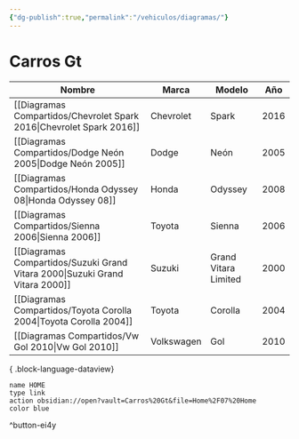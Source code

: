 ```yaml
---
{"dg-publish":true,"permalink":"/vehiculos/diagramas/"}
---
```




# Carros Gt



| Nombre                                                                          | Marca      | Modelo               | Año  |
| ------------------------------------------------------------------------------- | ---------- | -------------------- | ---- |
| [[Diagramas Compartidos/Chevrolet Spark 2016\|Chevrolet Spark 2016]]         | Chevrolet  | Spark                | 2016 |
| [[Diagramas Compartidos/Dodge Neón 2005\|Dodge Neón 2005]]                   | Dodge      | Neón                 | 2005 |
| [[Diagramas Compartidos/Honda Odyssey 08\|Honda Odyssey 08]]                 | Honda      | Odyssey              | 2008 |
| [[Diagramas Compartidos/Sienna 2006\|Sienna 2006]]                           | Toyota     | Sienna               | 2006 |
| [[Diagramas Compartidos/Suzuki Grand Vitara 2000\|Suzuki Grand Vitara 2000]] | Suzuki     | Grand Vitara Limited | 2000 |
| [[Diagramas Compartidos/Toyota Corolla 2004\|Toyota Corolla 2004]]           | Toyota     | Corolla              | 2004 |
| [[Diagramas Compartidos/Vw Gol 2010\|Vw Gol 2010]]                           | Volkswagen | Gol                  | 2010 |

{ .block-language-dataview}

```button
name HOME
type link
action obsidian://open?vault=Carros%20Gt&file=Home%2F07%20Home
color blue
```
^button-ei4y